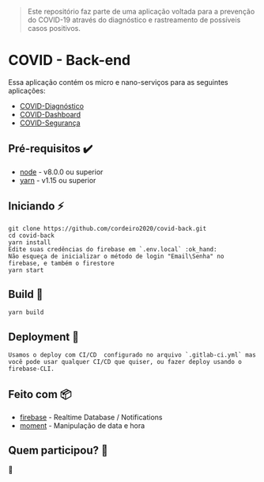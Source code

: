 > Este repositório faz parte de uma aplicação voltada para a prevenção do COVID-19 através do diagnóstico e rastreamento de possíveis casos positivos.

# COVID - Back-end

Essa aplicação contém os micro e nano-serviços para as seguintes aplicações:

-  [COVID-Diagnóstico](https://github.com/cordeiro2020/covid-diagnostico) 
-  [COVID-Dashboard](https://github.com/cordeiro2020/covid-dashboard) 
-  [COVID-Segurança](https://github.com/cordeiro2020/covid-seguranca) 


## Pré-requisitos :heavy_check_mark:

* [node](https://nodejs.org/en/) - v8.0.0 ou superior
* [yarn](https://yarnpkg.com/pt-BR/) - v1.15 ou superior

## Iniciando :zap:

    git clone https://github.com/cordeiro2020/covid-back.git
    cd covid-back
    yarn install
    Edite suas credências do firebase em `.env.local` :ok_hand:
    Não esqueça de inicializar o método de login "Email\Senha" no firebase, e também o firestore
    yarn start

## Build :hammer:
    yarn build

## Deployment :rocket:

    Usamos o deploy com CI/CD  configurado no arquivo `.gitlab-ci.yml` mas você pode usar qualquer CI/CD que quiser, ou fazer deploy usando o firebase-CLI.

## Feito com :package:

* [firebase](https://www.npmjs.com/package/firebase) - Realtime Database / Notifications
* [moment](https://github.com/moment/moment/) - Manipulação de data e hora

## Quem participou? :busts_in_silhouette:

:construction:
